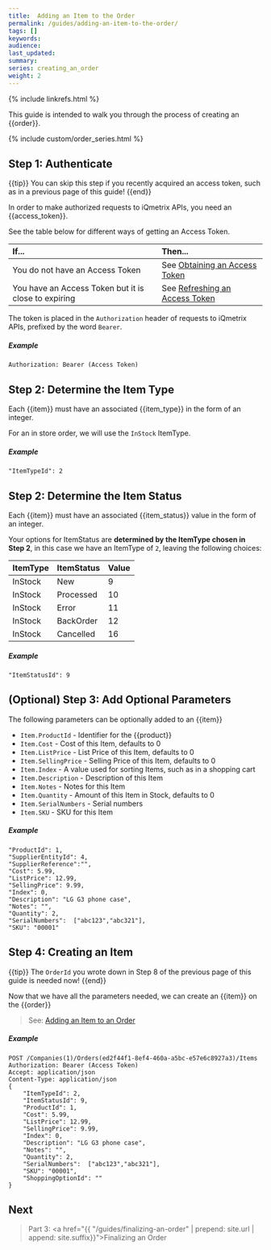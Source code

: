 ```yaml
---
title:  Adding an Item to the Order
permalink: /guides/adding-an-item-to-the-order/
tags: []
keywords: 
audience: 
last_updated: 
summary: 
series: creating_an_order
weight: 2
---
```


{% include linkrefs.html %}

This guide is intended to walk you through the process of creating an {{order}}.

{% include custom/order_series.html %}

## Step 1: Authenticate

{{tip}}
You can skip this step if you recently acquired an access token, such as in a previous page of this guide!
{{end}}

In order to make authorized requests to iQmetrix APIs, you need an {{access_token}}.

See the table below for different ways of getting an Access Token.

| If... | Then... |
|:------|:--------|
| You do not have an Access Token | See [Obtaining an Access Token](http://developers.iqmetrix.com/api/authentication/#obtaining-an-access-token) |
| You have an Access Token but it is close to expiring | See [Refreshing an Access Token](http://developers.iqmetrix.com/api/authentication/#refreshing-an-access-token) |

The token is placed in the `Authorization` header of requests to iQmetrix APIs, prefixed by the word `Bearer`.

##### Example

    Authorization: Bearer (Access Token)
        
## Step 2: Determine the Item Type

Each {{item}} must have an associated {{item_type}} in the form of an integer.

For an in store order, we will use the `InStock` ItemType.

##### Example

    "ItemTypeId": 2

## Step 2: Determine the Item Status

Each {{item}} must have an associated {{item_status}} value in the form of an integer.

Your options for ItemStatus are **determined by the ItemType chosen in Step 2**, in this case we have an ItemType of `2`, leaving the following choices:

| ItemType | ItemStatus | Value |
|:----------|:----------|:------|
| InStock | New | 9 |
| InStock | Processed | 10 |
| InStock | Error | 11 |
| InStock | BackOrder | 12 |
| InStock | Cancelled | 16 |

##### Example

    "ItemStatusId": 9

## (Optional) Step 3: Add Optional Parameters

The following parameters can be optionally added to an {{item}}

* `Item.ProductId` - Identifier for the {{product}}
* `Item.Cost` - Cost of this Item, defaults to 0
* `Item.ListPrice` - List Price of this Item, defaults to 0
* `Item.SellingPrice` - Selling Price of this Item, defaults to 0
* `Item.Index` - A value used for sorting Items, such as in a shopping cart
* `Item.Description` - Description of this Item 
* `Item.Notes` - Notes for this Item
* `Item.Quantity` - Amount of this Item in Stock, defaults to 0
* `Item.SerialNumbers` - Serial numbers
* `Item.SKU` - SKU for this Item

##### Example
    
    "ProductId": 1,
    "SupplierEntityId": 4,
    "SupplierReference":"",
    "Cost": 5.99,
    "ListPrice": 12.99,
    "SellingPrice": 9.99,
    "Index": 0,
    "Description": "LG G3 phone case",
    "Notes": "",
    "Quantity": 2,
    "SerialNumbers":  ["abc123","abc321"],
    "SKU": "00001"

## Step 4: Creating an Item

{{tip}}
The <code>OrderId</code> you wrote down in Step 8 of the previous page of this guide is needed now!
{{end}}

Now that we have all the parameters needed, we can create an {{item}} on the {{order}}

> See: [Adding an Item to an Order](http://developers.iqmetrix.com/api/orders/#adding-an-item-to-an-order)

##### Example
    
    POST /Companies(1)/Orders(ed2f44f1-8ef4-460a-a5bc-e57e6c8927a3)/Items
    Authorization: Bearer (Access Token)
    Accept: application/json
    Content-Type: application/json
    {
        "ItemTypeId": 2,
        "ItemStatusId": 9,
        "ProductId": 1,
        "Cost": 5.99,
        "ListPrice": 12.99,
        "SellingPrice": 9.99,
        "Index": 0,
        "Description": "LG G3 phone case",
        "Notes": "",
        "Quantity": 2,
        "SerialNumbers":  ["abc123","abc321"],
        "SKU": "00001",
        "ShoppingOptionId": ""
    }

## Next

> Part 3: <a href="{{ "/guides/finalizing-an-order" | prepend: site.url | append: site.suffix}}">Finalizing an Order</a>